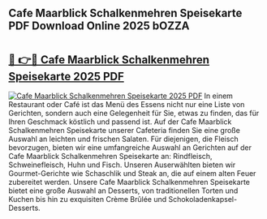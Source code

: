 ## Cafe Maarblick Schalkenmehren Speisekarte PDF Download Online 2025 bOZZA

# <h2><a href="http://gc8806.nevu.top/?p=Cafe+Maarblick+Schalkenmehren+Speisekarte">🔗 👉🔴 Cafe Maarblick Schalkenmehren Speisekarte 2025 PDF</a></h2>

[![Cafe Maarblick Schalkenmehren Speisekarte 2025 PDF](https://i.imgur.com/dBaPXMq.png)](http://gc8806.nevu.top/?p=Cafe+Maarblick+Schalkenmehren+Speisekarte)
In einem Restaurant oder Café ist das Menü des Essens nicht nur eine Liste von Gerichten, sondern auch eine Gelegenheit für Sie, etwas zu finden, das für Ihren Geschmack köstlich und passend ist. Auf der Cafe Maarblick Schalkenmehren Speisekarte unserer Cafeteria finden Sie eine große Auswahl an leichten und frischen Salaten. Für diejenigen, die Fleisch bevorzugen, bieten wir eine umfangreiche Auswahl an Gerichten auf der Cafe Maarblick Schalkenmehren Speisekarte an: Rindfleisch, Schweinefleisch, Huhn und Fisch. Unseren Auserwählten bieten wir Gourmet-Gerichte wie Schaschlik und Steak an, die auf einem alten Feuer zubereitet werden. Unsere Cafe Maarblick Schalkenmehren Speisekarte bietet eine große Auswahl an Desserts, von traditionellen Torten und Kuchen bis hin zu exquisiten Crème Brûlée und Schokoladenkapsel-Desserts.

